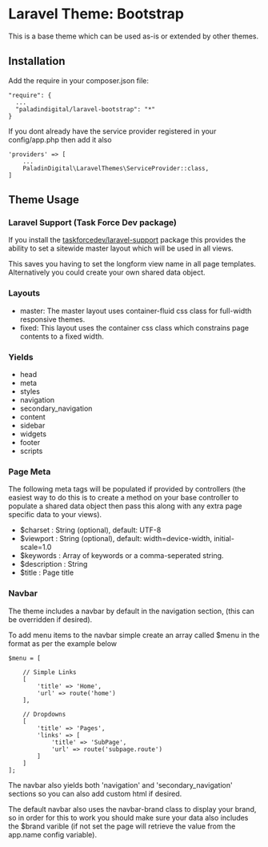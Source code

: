 # Laravel Theme: Bootstrap

This is a base theme which can be used as-is or extended by other themes.

## Installation

Add the require in your composer.json file:

    "require": {
      ...
      "paladindigital/laravel-bootstrap": "*"
    }

If you dont already have the service provider registered in your config/app.php then add it also

    'providers' => [
        ...
        PaladinDigital\LaravelThemes\ServiceProvider::class,
    ]
    
## Theme Usage

### Laravel Support (Task Force Dev package)

If you install the [taskforcedev/laravel-support](https://github.com/taskforcedev/laravel-support) package this provides the ability to set a sitewide master layout which will be used in all views.

This saves you having to set the longform view name in all page templates.  Alternatively you could create your own shared data object.

### Layouts

 - master: The master layout uses container-fluid css class for full-width responsive themes.
 - fixed: This layout uses the container css class which constrains page contents to a fixed width.

### Yields
 - head
 - meta
 - styles
 - navigation
 - secondary_navigation
 - content
 - sidebar
 - widgets
 - footer
 - scripts

### Page Meta

The following meta tags will be populated if provided by controllers (the easiest way to do this is to create a method on your base controller to populate a shared data object then pass this along with any extra page specific data to your views).

 - $charset : String (optional), default: UTF-8
 - $viewport : String (optional), default: width=device-width, initial-scale=1.0 
 - $keywords : Array of keywords or a comma-seperated string.
 - $description : String
 - $title : Page title

### Navbar

The theme includes a navbar by default in the navigation section, (this can be overridden if desired).

To add menu items to the navbar simple create an array called $menu in the format as per the example below

    $menu = [
        
        // Simple Links
        [
            'title' => 'Home',
            'url' => route('home')
        ],
        
        // Dropdowns
        [
            'title' => 'Pages',
            'links' => [
                'title' => 'SubPage',
                'url' => route('subpage.route')
            ]
        ]
    ];

The navbar also yields both 'navigation' and 'secondary_navigation' sections so you can also add custom html if desired.

The default navbar also uses the navbar-brand class to display your brand, so in order for this to work you should make sure your data also includes the $brand varible (if not set the page will retrieve the value from the app.name config variable).
